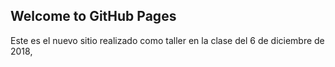 ## Welcome to GitHub Pages
Este es el nuevo sitio realizado como taller en la clase del 6 de diciembre de 2018,
